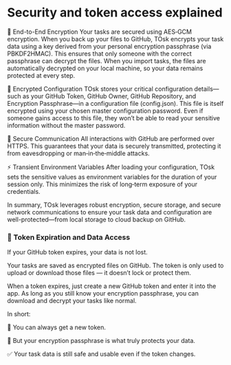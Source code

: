 # Security and token access explained

  🔐 End-to-End Encryption
    Your tasks are secured using AES‑GCM encryption. When you back up your files to GitHub, TOsk encrypts your task data using a key derived from your personal encryption passphrase (via PBKDF2HMAC). This ensures that only someone with the correct passphrase can decrypt the files. When you import tasks, the files are automatically decrypted on your local machine, so your data remains protected at every step.

  🔑 Encrypted Configuration
    TOsk stores your critical configuration details—such as your GitHub Token, GitHub Owner, GitHub Repository, and Encryption Passphrase—in a configuration file (config.json). This file is itself encrypted using your chosen master configuration password. Even if someone gains access to this file, they won’t be able to read your sensitive information without the master password.

  📡 Secure Communication
    All interactions with GitHub are performed over HTTPS. This guarantees that your data is securely transmitted, protecting it from eavesdropping or man‑in‑the‑middle attacks.

  ⚡ Transient Environment Variables
    After loading your configuration, TOsk sets the sensitive values as environment variables for the duration of your session only. This minimizes the risk of long‑term exposure of your credentials.

In summary, TOsk leverages robust encryption, secure storage, and secure network communications to ensure your task data and configuration are well-protected—from local storage to cloud backup on GitHub.


### 💾 Token Expiration and Data Access

If your GitHub token expires, your data is not lost.

Your tasks are saved as encrypted files on GitHub. The token is only used to upload or download those files — it doesn’t lock or protect them.

When a token expires, just create a new GitHub token and enter it into the app. As long as you still know your encryption passphrase, you can download and decrypt your tasks like normal.

In short:

🔁 You can always get a new token.

🔐 But your encryption passphrase is what truly protects your data.

✅ Your task data is still safe and usable even if the token changes.
 

